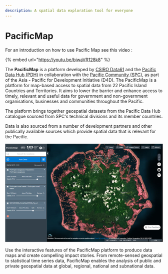 ```yaml
---
description: A spatial data exploration tool for everyone
---
```


# PacificMap

For an introduction on how to use Pacific Map see this video :

{% embed url="https://youtu.be/biwaVR128k8" %}

The **PacificMap** is a platform developed by [CSIRO Data61](https://data61.csiro.au) and the [Pacific Data Hub \(PDH\)](https://pacificdata.org) in collaboration with the [Pacific Community \(SPC\)](https://spc.int), as part of the Asia - Pacific for Development Initiative \(D4D\). The PacificMap is a platform for map-based access to spatial data from 22 Pacific Island Countries and Territories. It aims to lower the barrier and enhance access to timely, relevant and useful data for government and non-government organisations, businesses and communities throughout the Pacific.

The platform brings together geospatial datasets from the Pacific Data Hub catalogue sourced from SPC's technical divisions and its member countries.

Data is also sourced from a number of development partners and other publically available sources which provide spatial data that is relevant for the Pacific.

![](../.gitbook/assets/image%20%282%29.png)

Use the interactive features of the PacificMap platform to produce data maps and create compelling impact stories. From remote-sensed geospatial to statistical time series data, PacificMap enables the analysis of public and private geospatial data at global, regional, national and subnational data.

 

